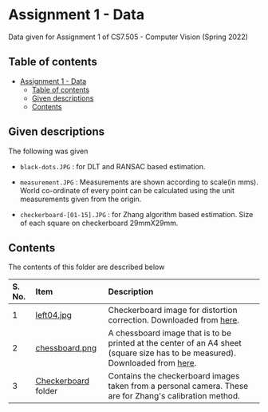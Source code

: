 # Assignment 1 - Data

Data given for Assignment 1 of CS7.505 - Computer Vision (Spring 2022)

## Table of contents

- [Assignment 1 - Data](#assignment-1---data)
    - [Table of contents](#table-of-contents)
    - [Given descriptions](#given-descriptions)
    - [Contents](#contents)

## Given descriptions

The following was given

- `black-dots.JPG` : for DLT and RANSAC based estimation.

- `measurement.JPG` : Measurements are shown according to scale(in mms). World co-ordinate of every point can be calculated using the unit measurements given from the origin.

- `checkerboard-[01-15].JPG` : for Zhang algorithm based estimation. Size of each square on checkerboard 29mmX29mm.

## Contents

The contents of this folder are described below

| S. No. | Item | Description |
| :---- | :----- | :----- |
| 1 | [left04.jpg](./left04.jpg) | Checkerboard image for distortion correction. Downloaded from [here](https://github.com/opencv/opencv/blob/master/samples/data/left04.jpg). |
| 2 | [chessboard.png](./chessboard.png) | A chessboard image that is to be printed at the center of an A4 sheet (square size has to be measured). Downloaded from [here](https://github.com/opencv/opencv/blob/master/samples/data/chessboard.png). |
| 3 | [Checkerboard](./Checkerboard/) folder | Contains the checkerboard images taken from a personal camera. These are for Zhang's calibration method. |
